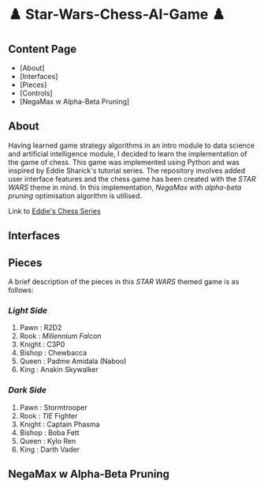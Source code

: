 # ♟️ Star-Wars-Chess-AI-Game ♟️ 

## Content Page

- [About]
- [Interfaces]
- [Pieces]
- [Controls]
- [NegaMax w Alpha-Beta Pruning]

## About

Having learned game strategy algorithms in an intro module to data science and artificial intelligence module, I decided to learn the implementation of the game of chess. This game was implemented using Python and was inspired by Eddie Sharick's tutorial series. The repository involves added user interface features and the chess game has been created with the *STAR WARS* theme in mind. In this implementation, *NegaMax* with *alpha-beta pruning* optimisation algorithm is utilised.

Link to [Eddie's Chess Series](https://www.youtube.com/watch?v=EnYui0e73Rs&list=PLBwF487qi8MGU81nDGaeNE1EnNEPYWKY_)

## Interfaces


## Pieces

A brief description of the pieces in this *STAR WARS* themed game is as follows:

### *Light Side*
1. Pawn : R2D2
2. Rook : *Millennium Falcon*
3. Knight : C3P0
4. Bishop : Chewbacca
5. Queen : Padme Amidala (Naboo)
6. King : Anakin Skywalker

### *Dark Side*
1. Pawn : Stormtrooper
2. Rook : *TIE* Fighter
3. Knight : Captain Phasma
4. Bishop : Boba Fett
5. Queen : Kylo Ren
6. King : Darth Vader







## NegaMax w Alpha-Beta Pruning
